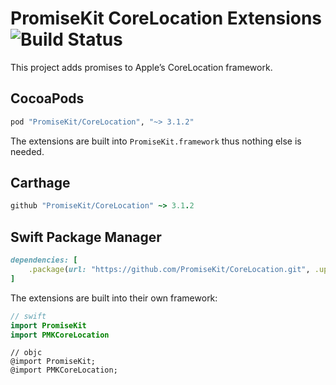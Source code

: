 # PromiseKit CoreLocation Extensions ![Build Status]

This project adds promises to Apple’s CoreLocation framework.

## CocoaPods

```ruby
pod "PromiseKit/CoreLocation", "~> 3.1.2"
```

The extensions are built into `PromiseKit.framework` thus nothing else is needed.

## Carthage

```ruby
github "PromiseKit/CoreLocation" ~> 3.1.2
```

## Swift Package Manager

```ruby
dependencies: [
    .package(url: "https://github.com/PromiseKit/CoreLocation.git", .upToNextMajor(from: "3.1.2"))
]
```

The extensions are built into their own framework:

```swift
// swift
import PromiseKit
import PMKCoreLocation
```

```objc
// objc
@import PromiseKit;
@import PMKCoreLocation;
```


[Build Status]: https://travis-ci.org/PromiseKit/CoreLocation.svg?branch=master
